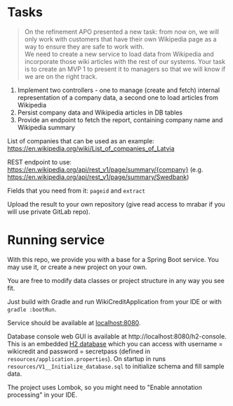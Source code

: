 # Tasks

> On the refinement APO presented a new task: from now on, we will only work
> with customers that have their own Wikipedia page as a way to ensure they are
> safe to work with.  
> We need to create a new service to load data from Wikipedia and incorporate those
> wiki articles with the rest of our systems.
> Your task is to create an MVP 1 to present it to managers so that we will know
> if we are on the right track.

1. Implement two controllers - one to manage (create and fetch) internal representation of a company data, a second one to load articles from Wikipedia
2. Persist company data and Wikipedia articles in DB tables
3. Provide an endpoint to fetch the report, containing company name and Wikipedia summary


List of companies that can be used as an example: https://en.wikipedia.org/wiki/List_of_companies_of_Latvia

REST endpoint to use: https://en.wikipedia.org/api/rest_v1/page/summary/{company}
(e.g. https://en.wikipedia.org/api/rest_v1/page/summary/Swedbank)

Fields that you need from it: `pageid` and `extract`

Upload the result to your own repository (give read access to mrabar if you will use private GitLab repo).

# Running service

With this repo, we provide you with a base for a Spring Boot service. You may use it, or create a new project on your own.

You are free to modify data classes or project structure in any way you see fit.

Just build with Gradle and run WikiCreditApplication from your IDE or with `gradle :bootRun`.

Service should be available at [localhost:8080](http://localhost:8080/).

Database console web GUI is available at http://localhost:8080/h2-console.
This is an embedded [H2 database](https://www.h2database.com/html/main.html)
which you can access with username = wikicredit and password = secretpass
(defined in `resources/application.properties`). On startup in runs `resources/V1__Initialize_database.sql`
to initialize schema and fill sample data.

The project uses Lombok, so you might need to "Enable annotation processing" in your IDE.
